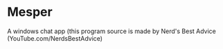 # Mesper
A windows chat app
(this program source is made by Nerd's Best Advice (YouTube.com/NerdsBestAdvice)
